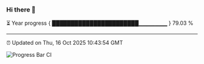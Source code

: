 ### Hi there 👋

⏳ Year progress { ███████████████████████▁▁▁▁▁▁▁ } 79.03 %

---

⏰ Updated on Thu, 16 Oct 2025 10:43:54 GMT

![Progress Bar CI](https://github.com/IshwaranRudhara/GIT-ACTION/workflows/Progress%20Bar%20CI/badge.svg)
